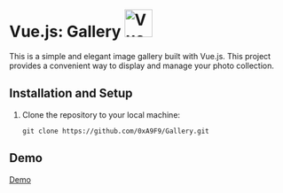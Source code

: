 # Vue.js:  Gallery <img src="https://vuejs.org/images/logo.png" alt="Vue.js Logo" width="50">

This is a simple and elegant image gallery built with Vue.js. This project provides a convenient way to display and manage your photo collection.

## Installation and Setup

1. Clone the repository to your local machine:

   ```shell
   git clone https://github.com/0xA9F9/Gallery.git

## Demo
[Demo](https://codepen.io/0xA9F9/pen/yLQYaGr)
